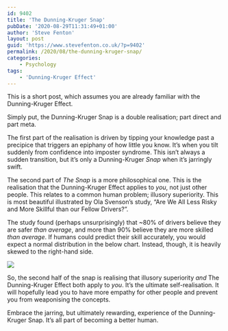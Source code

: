 ```yaml
---
id: 9402
title: 'The Dunning-Kruger Snap'
pubDate: '2020-08-29T11:31:49+01:00'
author: 'Steve Fenton'
layout: post
guid: 'https://www.stevefenton.co.uk/?p=9402'
permalink: /2020/08/the-dunning-kruger-snap/
categories:
    - Psychology
tags:
    - 'Dunning-Kruger Effect'
---
```


This is a short post, which assumes you are already familiar with the Dunning-Kruger Effect.

Simply put, the Dunning-Kruger Snap is a double realisation; part direct and part meta.

The first part of the realisation is driven by tipping your knowledge past a precipice that triggers an epiphany of how little you know. It’s when you tilt suddenly from confidence into imposter syndrome. This isn’t always a sudden transition, but it’s only a Dunning-Kruger *Snap* when it’s jarringly swift.

The second part of *The Snap* is a more philosophical one. This is the realisation that the Dunning-Kruger Effect applies to *you*, not just other people. This relates to a common human problem; illusory superiority. This is most beautiful illustrated by Ola Svenson’s study, “Are We All Less Risky and More Skillful than our Fellow Drivers?”.

The study found (perhaps unsurprisingly) that ~80% of drivers believe they are safer *than average*, and more than 90% believe they are more skilled *than average*. If humans could predict their skill accurately, you would expect a normal distribution in the below chart. Instead, though, it is heavily skewed to the right-hand side.

[![](https://www.stevefenton.co.uk/wp-content/uploads/2020/08/Screenshot_20200829-111439-1024x537.png)](https://www.stevefenton.co.uk/2020/08/the-dunning-kruger-snap/screenshot_20200829-111439/)

So, the second half of the snap is realising that illusory superiority *and* The Dunning-Kruger Effect both apply to *you*. It’s the ultimate self-realisation. It will hopefully lead you to have more empathy for other people and prevent you from weaponising the concepts.

Embrace the jarring, but ultimately rewarding, experience of the Dunning-Kruger Snap. It’s all part of becoming a better human.
